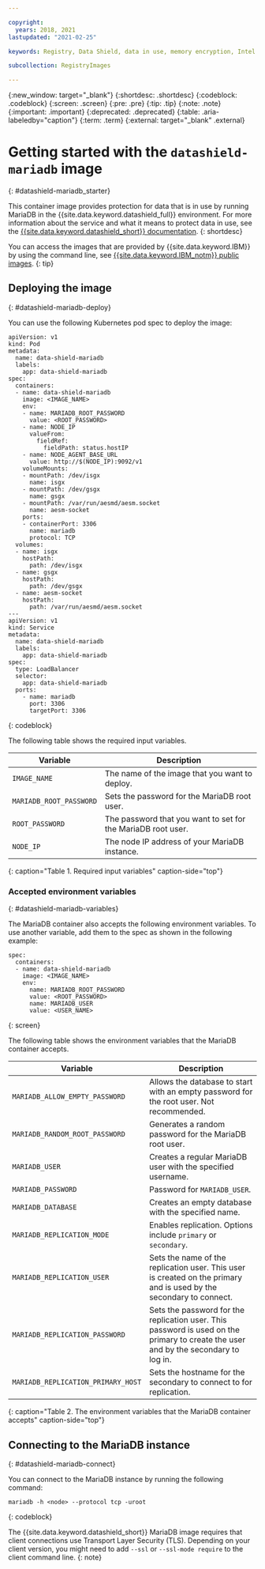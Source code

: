 ```yaml
---

copyright:
  years: 2018, 2021
lastupdated: "2021-02-25"

keywords: Registry, Data Shield, data in use, memory encryption, Intel SGX, Fortanix, mysql image, mariaDB, container image, public images,

subcollection: RegistryImages

---
```


{:new_window: target="_blank"}
{:shortdesc: .shortdesc}
{:codeblock: .codeblock}
{:screen: .screen}
{:pre: .pre}
{:tip: .tip}
{:note: .note}
{:important: .important}
{:deprecated: .deprecated}
{:table: .aria-labeledby="caption"}
{:term: .term}
{:external: target="_blank" .external}

# Getting started with the `datashield-mariadb` image
{: #datashield-mariadb_starter}

This container image provides protection for data that is in use by running MariaDB in the {{site.data.keyword.datashield_full}} environment. For more information about the service and what it means to protect data in use, see the [{{site.data.keyword.datashield_short}} documentation](/docs/data-shield?topic=data-shield-about#about).
{: shortdesc}

You can access the images that are provided by {{site.data.keyword.IBM}} by using the command line, see [{{site.data.keyword.IBM_notm}} public images](/docs/Registry?topic=Registry-public_images#public_images).
{: tip}

## Deploying the image
{: #datashield-mariadb-deploy}

You can use the following Kubernetes pod spec to deploy the image:

```
apiVersion: v1
kind: Pod
metadata:
  name: data-shield-mariadb
  labels:
    app: data-shield-mariadb
spec:
  containers:
  - name: data-shield-mariadb
    image: <IMAGE_NAME>
    env:
    - name: MARIADB_ROOT_PASSWORD
      value: <ROOT_PASSWORD>
    - name: NODE_IP
      valueFrom:
        fieldRef:
          fieldPath: status.hostIP
    - name: NODE_AGENT_BASE_URL
      value: http://$(NODE_IP):9092/v1
    volumeMounts:
    - mountPath: /dev/isgx
      name: isgx
    - mountPath: /dev/gsgx
      name: gsgx
    - mountPath: /var/run/aesmd/aesm.socket
      name: aesm-socket
    ports:
    - containerPort: 3306
      name: mariadb
      protocol: TCP
  volumes:
  - name: isgx
    hostPath:
      path: /dev/isgx
  - name: gsgx
    hostPath:
      path: /dev/gsgx
  - name: aesm-socket
    hostPath:
      path: /var/run/aesmd/aesm.socket
---
apiVersion: v1
kind: Service
metadata:
  name: data-shield-mariadb
  labels:
    app: data-shield-mariadb
spec:
  type: LoadBalancer
  selector:
    app: data-shield-mariadb
  ports:
    - name: mariadb
      port: 3306
      targetPort: 3306
```
{: codeblock}

The following table shows the required input variables.

| Variable | Description |
|-----------------|-----------------|
| `IMAGE_NAME` | The name of the image that you want to deploy. |
| `MARIADB_ROOT_PASSWORD` | Sets the password for the MariaDB root user. |
| `ROOT_PASSWORD` | The password that you want to set for the MariaDB root user. |
| `NODE_IP` | The node IP address of your MariaDB instance. |
{: caption="Table 1. Required input variables" caption-side="top"}

### Accepted environment variables
{: #datashield-mariadb-variables}

The MariaDB container also accepts the following environment variables. To use another variable, add them to the spec as shown in the following example:

```
spec:
  containers:
  - name: data-shield-mariadb
    image: <IMAGE_NAME>
    env:
      name: MARIADB_ROOT_PASSWORD
      value: <ROOT_PASSWORD>
      name: MARIADB_USER
      value: <USER_NAME>
```
{: screen}

The following table shows the environment variables that the MariaDB container accepts.

| Variable | Description |
|-----------------|-----------------|
| `MARIADB_ALLOW_EMPTY_PASSWORD` | Allows the database to start with an empty password for the root user. Not recommended. |
| `MARIADB_RANDOM_ROOT_PASSWORD` | Generates a random password for the MariaDB root user. |
| `MARIADB_USER` | Creates a regular MariaDB user with the specified username. |
| `MARIADB_PASSWORD` | Password for `MARIADB_USER`. |
| `MARIADB_DATABASE` | Creates an empty database with the specified name. |
| `MARIADB_REPLICATION_MODE` | Enables replication. Options include `primary` or `secondary`. |
| `MARIADB_REPLICATION_USER` | Sets the name of the replication user. This user is created on the primary and is used by the secondary to connect. |
| `MARIADB_REPLICATION_PASSWORD` | Sets the password for the replication user. This password is used on the primary to create the user and by the secondary to log in. |
| `MARIADB_REPLICATION_PRIMARY_HOST` | Sets the hostname for the secondary to connect to for replication. |
{: caption="Table 2. The environment variables that the MariaDB container accepts" caption-side="top"}

## Connecting to the MariaDB instance
{: #datashield-mariadb-connect}

You can connect to the MariaDB instance by running the following command:

```
mariadb -h <node> --protocol tcp -uroot
```
{: codeblock}

The {{site.data.keyword.datashield_short}} MariaDB image requires that client connections use Transport Layer Security (TLS). Depending on your client version, you might need to add `--ssl` or `--ssl-mode require` to the client command line.
{: note}
